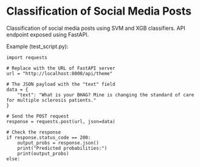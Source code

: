 # Classification of Social Media Posts 
Classification of social media posts using SVM and XGB classifiers. API endpoint exposed using FastAPI.

Example (test_script.py):

```
import requests

# Replace with the URL of FastAPI server
url = "http://localhost:8000/api/theme"

# The JSON payload with the "text" field
data = {
    "text": "What is your BHAG? Mine is changing the standard of care for multiple sclerosis patients."
}

# Send the POST request
response = requests.post(url, json=data)

# Check the response
if response.status_code == 200:
    output_probs = response.json()
    print("Predicted probabilities:")
    print(output_probs)
else:
```
